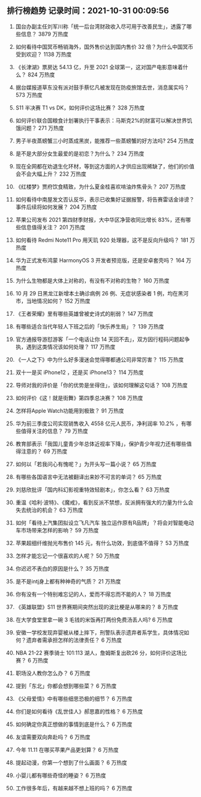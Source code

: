 
## 排行榜趋势 记录时间：2021-10-31 00:09:56
  
  1. 国台办副主任刘军川称「统一后台湾财政收入尽可用于改善民生」，透露了哪些信息？ 3879 万热度
    
  2. 如何看待中国冥币畅销海外，国外售价达到国内售价 32 倍？为什么中国冥币受到欢迎？ 1138 万热度
    
  3. 《长津湖》票房达 54.13 亿，升至 2021 全球第一，这对国产电影意味着什么？ 824 万热度
    
  4. 据台媒报道草东没有派对鼓手蔡忆凡被发现在防疫旅馆去世，消息属实吗？ 573 万热度
    
  5. S11 半决赛 T1 vs DK，如何评价这场比赛？ 328 万热度
    
  6. 如何评价联合国粮食计划署执行干事表示：马斯克2%的财富可以解决世界饥饿问题？ 271 万热度
    
  7. 男子半夜蒸螃蟹三小时蒸成黑炭，能推荐一些蒸螃蟹的好方法吗? 254 万热度
    
  8. 是不是大部分女生最爱的是初恋？为什么？ 234 万热度
    
  9. 现在全网都在劝退生化环材，等到这方面的人才供应出现稀缺了，他们的价值会不会大幅上升？ 232 万热度
    
  10. 《红楼梦》贾府饮食精致，为什么夏金桂喜欢啃油炸焦骨头？ 207 万热度
    
  11. 如何看待中南屋发文否认反华，表示已收集好证据报警，将告赛雷话金诽谤？事件后续将如何发展？ 204 万热度
    
  12. 苹果公司发布 2021 第四财季财报，大中华区净营收同比增长 83%，还有哪些信息值得关注？ 201 万热度
    
  13. 如何看待 Redmi Note11 Pro 用天玑 920 处理器，这不是反向升级吗？ 181 万热度
    
  14. 华为正式发布鸿蒙 HarmonyOS 3 开发者预览版，还是安卓套壳吗？ 164 万热度
    
  15. 为什么生物都是大体上对称的，有没有不对称的生物？ 160 万热度
    
  16. 10 月 29 日黑龙江新增本土确诊病例 26 例、无症状感染者 1 例，均在黑河市，当地情况如何？ 152 万热度
    
  17. 《王者荣耀》里有哪些英雄曾被史诗式的削弱？ 147 万热度
    
  18. 有哪些适合当代年轻人下班之后的「快乐养生局」？ 139 万热度
    
  19. 官方通报导游怼游客「一个电话让你 14 天回不去」，双方因行程码问题起争执，遇到这类情况该如何处理？ 117 万热度
    
  20. 《一人之下》中为什么好多漫迷会觉得哪都通公司非常厉害？ 115 万热度
    
  21. 双十一是买 iPhone12 ，还是买 iPhone13？ 114 万热度
    
  22. 导师对我的评价是「你的优势是坐得住」，该如何理解这句话？ 108 万热度
    
  23. 如何评价《这！就是街舞》第四季总决赛？ 108 万热度
    
  24. 怎样将Apple Watch功能用到极致？ 91 万热度
    
  25. 华为前三季度公司实现销售收入 4558 亿元人民币，净利润率 10.2% ，有哪些值得关注的信息？ 79 万热度
    
  26. 教育部表示「我国儿童青少年总体近视率下降」，保护青少年视力还有哪些值得注意的？ 69 万热度
    
  27. 如何以「若我问心有愧呢？」为开头写一篇小说？ 65 万热度
    
  28. 有哪些各国语言中无法被翻译出来妙不可言的单词？ 65 万热度
    
  29. 刘慈欣批评「国内科幻影视重特效轻剧本」，你怎么看？ 63 万热度
    
  30. 重温《哈利·波特》、《魔戒》，看到反派不禁想，反派拥有强大的力量为什么会失去统治的机会？ 63 万热度
    
  31. 如何「看待上汽集团拟设立飞凡汽车 独立运作原有R品牌」？将会对智能电动车市场带来怎样的影响？ 59 万热度
    
  32. 苹果超细纤维抛光布售价 145 元，有什么功效，到底值不值得？ 53 万热度
    
  33. 怎样才能忘记一个很喜欢的人呢？ 50 万热度
    
  34. 你迟迟不表白的原因是什么？ 35 万热度
    
  35. 是不是intj身上都有种神奇的气质？ 21 万热度
    
  36. 你有没有一个特别难忘记的人，爱而不得忘而不能的人？ 18 万热度
    
  37. 《英雄联盟》S11 世界赛期间突然出现的波比梗是从哪来的？ 8 万热度
    
  38. 在大学食堂里拿一碗 3 毛钱的米饭再打两份免费汤丢人吗? 6 万热度
    
  39. 安徽一学校发现弃婴被从楼上摔下，刑警队表示遗弃者系学生，具体情况如何？遗弃者需承担怎样的法律责任？ 6 万热度
    
  40. NBA 21-22 赛季骑士 101:113 湖人，詹姆斯复出砍26 分，如何评价这场比赛？ 6 万热度
    
  41. 职场没人教你怎么办？ 6 万热度
    
  42. 提到「东北」你都会想到哪些菜？ 6 万热度
    
  43. 《父母爱情》中有哪些细思恐极的细节？ 6 万热度
    
  44. 你们是如何看待《乱世佳人》郝思嘉的性格？ 6 万热度
    
  45. 如何确定你真正想做的事情到底是什么？ 6 万热度
    
  46. 友谊需要双向奔赴吗？ 6 万热度
    
  47. 今年 11.11 在哪买苹果产品更划算？ 6 万热度
    
  48. 提起动漫，你第一个想到了什么画面？ 6 万热度
    
  49. 小婴儿都有哪些奇怪的睡姿？ 6 万热度
    
  50. 工作很多年后，有越来越不想上班的吗？ 6 万热度
    